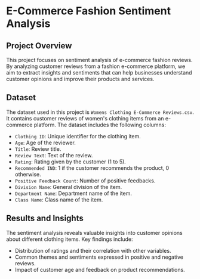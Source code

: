 
# E-Commerce Fashion Sentiment Analysis

## Project Overview

This project focuses on sentiment analysis of e-commerce fashion reviews. By analyzing customer reviews from a fashion e-commerce platform, we aim to extract insights and sentiments that can help businesses understand customer opinions and improve their products and services.

## Dataset

The dataset used in this project is `Womens Clothing E-Commerce Reviews.csv`. It contains customer reviews of women's clothing items from an e-commerce platform. The dataset includes the following columns:

- `Clothing ID`: Unique identifier for the clothing item.
- `Age`: Age of the reviewer.
- `Title`: Review title.
- `Review Text`: Text of the review.
- `Rating`: Rating given by the customer (1 to 5).
- `Recommended IND`: 1 if the customer recommends the product, 0 otherwise.
- `Positive Feedback Count`: Number of positive feedbacks.
- `Division Name`: General division of the item.
- `Department Name`: Department name of the item.
- `Class Name`: Class name of the item.

## Results and Insights

The sentiment analysis reveals valuable insights into customer opinions about different clothing items. Key findings include:

- Distribution of ratings and their correlation with other variables.
- Common themes and sentiments expressed in positive and negative reviews.
- Impact of customer age and feedback on product recommendations.
